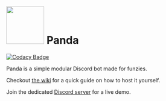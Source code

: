 # <img src="https://raw.github.com/PapyrusThePlant/MusicPanda/master/images/panda.jpg" width="100"> Panda

[![Codacy Badge](https://api.codacy.com/project/badge/Grade/c54e53a78f184634aa2d30caad3672d3)](https://app.codacy.com/manual/PapyrusThePlant_2/Panda?utm_source=github.com&utm_medium=referral&utm_content=PapyrusThePlant/Panda&utm_campaign=Badge_Grade_Dashboard)

Panda is a simple modular Discord bot made for funzies.

Checkout [the wiki](https://github.com/PapyrusThePlant/Panda/wiki) for a quick guide on how to host it yourself.

Join the dedicated [Discord server](https://discord.gg/AvAsTHW) for a live demo.